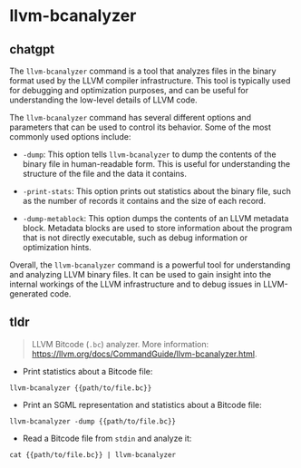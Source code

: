 # llvm-bcanalyzer 
## chatgpt 
The `llvm-bcanalyzer` command is a tool that analyzes files in the binary format used by the LLVM compiler infrastructure. This tool is typically used for debugging and optimization purposes, and can be useful for understanding the low-level details of LLVM code.

The `llvm-bcanalyzer` command has several different options and parameters that can be used to control its behavior. Some of the most commonly used options include:

- `-dump`: This option tells `llvm-bcanalyzer` to dump the contents of the binary file in human-readable form. This is useful for understanding the structure of the file and the data it contains.

- `-print-stats`: This option prints out statistics about the binary file, such as the number of records it contains and the size of each record.

- `-dump-metablock`: This option dumps the contents of an LLVM metadata block. Metadata blocks are used to store information about the program that is not directly executable, such as debug information or optimization hints.

Overall, the `llvm-bcanalyzer` command is a powerful tool for understanding and analyzing LLVM binary files. It can be used to gain insight into the internal workings of the LLVM infrastructure and to debug issues in LLVM-generated code. 

## tldr 
 
> LLVM Bitcode (`.bc`) analyzer.
> More information: <https://llvm.org/docs/CommandGuide/llvm-bcanalyzer.html>.

- Print statistics about a Bitcode file:

`llvm-bcanalyzer {{path/to/file.bc}}`

- Print an SGML representation and statistics about a Bitcode file:

`llvm-bcanalyzer -dump {{path/to/file.bc}}`

- Read a Bitcode file from `stdin` and analyze it:

`cat {{path/to/file.bc}} | llvm-bcanalyzer`
